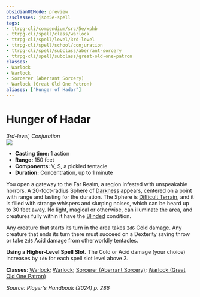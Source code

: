 ```yaml
---
obsidianUIMode: preview
cssclasses: json5e-spell
tags:
- ttrpg-cli/compendium/src/5e/xphb
- ttrpg-cli/spell/class/warlock
- ttrpg-cli/spell/level/3rd-level
- ttrpg-cli/spell/school/conjuration
- ttrpg-cli/spell/subclass/aberrant-sorcery
- ttrpg-cli/spell/subclass/great-old-one-patron
classes:
- Warlock
- Warlock
- Sorcerer (Aberrant Sorcery)
- Warlock (Great Old One Patron)
aliases: ["Hunger of Hadar"]
---
```

# Hunger of Hadar
*3rd-level, Conjuration*  
![](Mechanics/spells/img/hunger-of-hadar.webp#right)

- **Casting time:** 1 action
- **Range:** 150 feet
- **Components:** V, S, a pickled tentacle
- **Duration:** Concentration, up to 1 minute

You open a gateway to the Far Realm, a region infested with unspeakable horrors. A 20-foot-radius Sphere of [Darkness](Mechanics/rules/variant-rules/darkness-xphb.md) appears, centered on a point with range and lasting for the duration. The Sphere is [Difficult Terrain](Mechanics/rules/variant-rules/difficult-terrain-xphb.md), and it is filled with strange whispers and slurping noises, which can be heard up to 30 feet away. No light, magical or otherwise, can illuminate the area, and creatures fully within it have the [Blinded](Mechanics/rules/conditions.md#Blinded) condition.

Any creature that starts its turn in the area takes `2d6` Cold damage. Any creature that ends its turn there must succeed on a Dexterity saving throw or take `2d6` Acid damage from otherworldly tentacles.

**Using a Higher-Level Spell Slot.** The Cold or Acid damage (your choice) increases by `1d6` for each spell slot level above 3.

**Classes**: [Warlock](list-spells-classes-warlock); [Warlock](list-spells-classes-warlock); [Sorcerer (Aberrant Sorcery)](list-spells-classes-sorcerer-xphb-aberrant-sorcery-xphb); [Warlock (Great Old One Patron)](list-spells-classes-warlock-xphb-great-old-one-patron-xphb)

*Source: Player's Handbook (2024) p. 286*